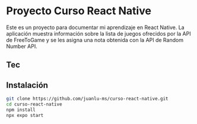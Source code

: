# Proyecto Curso React Native

Este es un proyecto para documentar mi aprendizaje en React Native. La aplicación muestra información sobre la lista de juegos ofrecidos por la API de FreeToGame y
se les asigna una nota obtenida con la API de Random Number API.

## Tec

## Instalación

```bash
git clone https://github.com/juanlu-ms/curso-react-native.git
cd curso-react-native
npm install
npx expo start
```
